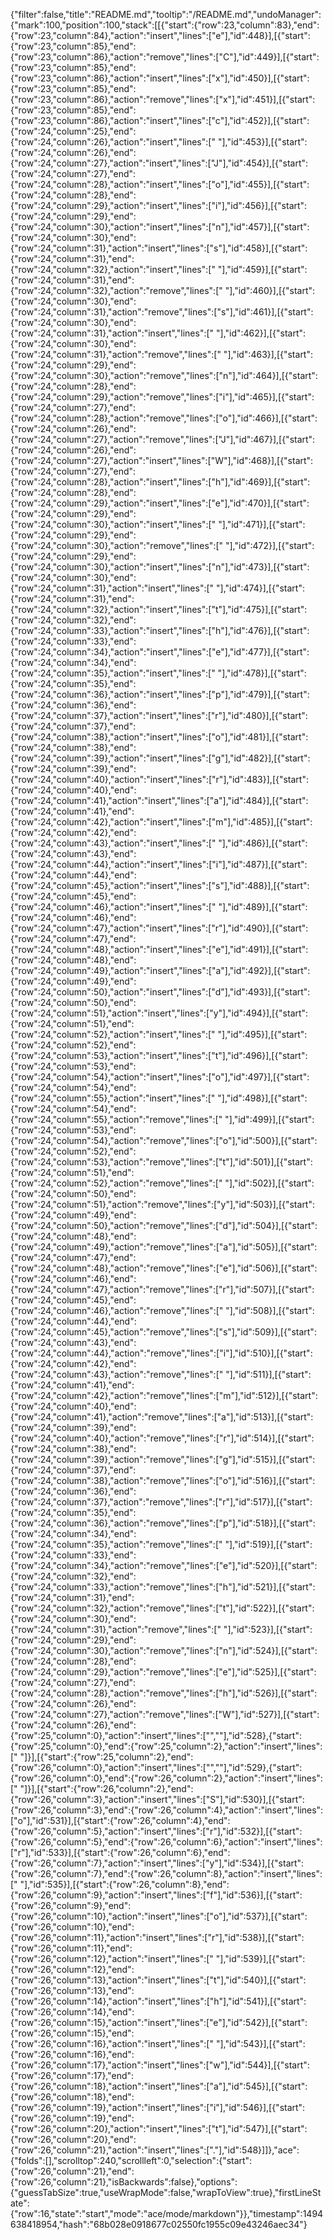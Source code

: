 {"filter":false,"title":"README.md","tooltip":"/README.md","undoManager":{"mark":100,"position":100,"stack":[[{"start":{"row":23,"column":83},"end":{"row":23,"column":84},"action":"insert","lines":["e"],"id":448}],[{"start":{"row":23,"column":85},"end":{"row":23,"column":86},"action":"remove","lines":["C"],"id":449}],[{"start":{"row":23,"column":85},"end":{"row":23,"column":86},"action":"insert","lines":["x"],"id":450}],[{"start":{"row":23,"column":85},"end":{"row":23,"column":86},"action":"remove","lines":["x"],"id":451}],[{"start":{"row":23,"column":85},"end":{"row":23,"column":86},"action":"insert","lines":["c"],"id":452}],[{"start":{"row":24,"column":25},"end":{"row":24,"column":26},"action":"insert","lines":[" "],"id":453}],[{"start":{"row":24,"column":26},"end":{"row":24,"column":27},"action":"insert","lines":["J"],"id":454}],[{"start":{"row":24,"column":27},"end":{"row":24,"column":28},"action":"insert","lines":["o"],"id":455}],[{"start":{"row":24,"column":28},"end":{"row":24,"column":29},"action":"insert","lines":["i"],"id":456}],[{"start":{"row":24,"column":29},"end":{"row":24,"column":30},"action":"insert","lines":["n"],"id":457}],[{"start":{"row":24,"column":30},"end":{"row":24,"column":31},"action":"insert","lines":["s"],"id":458}],[{"start":{"row":24,"column":31},"end":{"row":24,"column":32},"action":"insert","lines":[" "],"id":459}],[{"start":{"row":24,"column":31},"end":{"row":24,"column":32},"action":"remove","lines":[" "],"id":460}],[{"start":{"row":24,"column":30},"end":{"row":24,"column":31},"action":"remove","lines":["s"],"id":461}],[{"start":{"row":24,"column":30},"end":{"row":24,"column":31},"action":"insert","lines":[" "],"id":462}],[{"start":{"row":24,"column":30},"end":{"row":24,"column":31},"action":"remove","lines":[" "],"id":463}],[{"start":{"row":24,"column":29},"end":{"row":24,"column":30},"action":"remove","lines":["n"],"id":464}],[{"start":{"row":24,"column":28},"end":{"row":24,"column":29},"action":"remove","lines":["i"],"id":465}],[{"start":{"row":24,"column":27},"end":{"row":24,"column":28},"action":"remove","lines":["o"],"id":466}],[{"start":{"row":24,"column":26},"end":{"row":24,"column":27},"action":"remove","lines":["J"],"id":467}],[{"start":{"row":24,"column":26},"end":{"row":24,"column":27},"action":"insert","lines":["W"],"id":468}],[{"start":{"row":24,"column":27},"end":{"row":24,"column":28},"action":"insert","lines":["h"],"id":469}],[{"start":{"row":24,"column":28},"end":{"row":24,"column":29},"action":"insert","lines":["e"],"id":470}],[{"start":{"row":24,"column":29},"end":{"row":24,"column":30},"action":"insert","lines":[" "],"id":471}],[{"start":{"row":24,"column":29},"end":{"row":24,"column":30},"action":"remove","lines":[" "],"id":472}],[{"start":{"row":24,"column":29},"end":{"row":24,"column":30},"action":"insert","lines":["n"],"id":473}],[{"start":{"row":24,"column":30},"end":{"row":24,"column":31},"action":"insert","lines":[" "],"id":474}],[{"start":{"row":24,"column":31},"end":{"row":24,"column":32},"action":"insert","lines":["t"],"id":475}],[{"start":{"row":24,"column":32},"end":{"row":24,"column":33},"action":"insert","lines":["h"],"id":476}],[{"start":{"row":24,"column":33},"end":{"row":24,"column":34},"action":"insert","lines":["e"],"id":477}],[{"start":{"row":24,"column":34},"end":{"row":24,"column":35},"action":"insert","lines":[" "],"id":478}],[{"start":{"row":24,"column":35},"end":{"row":24,"column":36},"action":"insert","lines":["p"],"id":479}],[{"start":{"row":24,"column":36},"end":{"row":24,"column":37},"action":"insert","lines":["r"],"id":480}],[{"start":{"row":24,"column":37},"end":{"row":24,"column":38},"action":"insert","lines":["o"],"id":481}],[{"start":{"row":24,"column":38},"end":{"row":24,"column":39},"action":"insert","lines":["g"],"id":482}],[{"start":{"row":24,"column":39},"end":{"row":24,"column":40},"action":"insert","lines":["r"],"id":483}],[{"start":{"row":24,"column":40},"end":{"row":24,"column":41},"action":"insert","lines":["a"],"id":484}],[{"start":{"row":24,"column":41},"end":{"row":24,"column":42},"action":"insert","lines":["m"],"id":485}],[{"start":{"row":24,"column":42},"end":{"row":24,"column":43},"action":"insert","lines":[" "],"id":486}],[{"start":{"row":24,"column":43},"end":{"row":24,"column":44},"action":"insert","lines":["i"],"id":487}],[{"start":{"row":24,"column":44},"end":{"row":24,"column":45},"action":"insert","lines":["s"],"id":488}],[{"start":{"row":24,"column":45},"end":{"row":24,"column":46},"action":"insert","lines":[" "],"id":489}],[{"start":{"row":24,"column":46},"end":{"row":24,"column":47},"action":"insert","lines":["r"],"id":490}],[{"start":{"row":24,"column":47},"end":{"row":24,"column":48},"action":"insert","lines":["e"],"id":491}],[{"start":{"row":24,"column":48},"end":{"row":24,"column":49},"action":"insert","lines":["a"],"id":492}],[{"start":{"row":24,"column":49},"end":{"row":24,"column":50},"action":"insert","lines":["d"],"id":493}],[{"start":{"row":24,"column":50},"end":{"row":24,"column":51},"action":"insert","lines":["y"],"id":494}],[{"start":{"row":24,"column":51},"end":{"row":24,"column":52},"action":"insert","lines":[" "],"id":495}],[{"start":{"row":24,"column":52},"end":{"row":24,"column":53},"action":"insert","lines":["t"],"id":496}],[{"start":{"row":24,"column":53},"end":{"row":24,"column":54},"action":"insert","lines":["o"],"id":497}],[{"start":{"row":24,"column":54},"end":{"row":24,"column":55},"action":"insert","lines":[" "],"id":498}],[{"start":{"row":24,"column":54},"end":{"row":24,"column":55},"action":"remove","lines":[" "],"id":499}],[{"start":{"row":24,"column":53},"end":{"row":24,"column":54},"action":"remove","lines":["o"],"id":500}],[{"start":{"row":24,"column":52},"end":{"row":24,"column":53},"action":"remove","lines":["t"],"id":501}],[{"start":{"row":24,"column":51},"end":{"row":24,"column":52},"action":"remove","lines":[" "],"id":502}],[{"start":{"row":24,"column":50},"end":{"row":24,"column":51},"action":"remove","lines":["y"],"id":503}],[{"start":{"row":24,"column":49},"end":{"row":24,"column":50},"action":"remove","lines":["d"],"id":504}],[{"start":{"row":24,"column":48},"end":{"row":24,"column":49},"action":"remove","lines":["a"],"id":505}],[{"start":{"row":24,"column":47},"end":{"row":24,"column":48},"action":"remove","lines":["e"],"id":506}],[{"start":{"row":24,"column":46},"end":{"row":24,"column":47},"action":"remove","lines":["r"],"id":507}],[{"start":{"row":24,"column":45},"end":{"row":24,"column":46},"action":"remove","lines":[" "],"id":508}],[{"start":{"row":24,"column":44},"end":{"row":24,"column":45},"action":"remove","lines":["s"],"id":509}],[{"start":{"row":24,"column":43},"end":{"row":24,"column":44},"action":"remove","lines":["i"],"id":510}],[{"start":{"row":24,"column":42},"end":{"row":24,"column":43},"action":"remove","lines":[" "],"id":511}],[{"start":{"row":24,"column":41},"end":{"row":24,"column":42},"action":"remove","lines":["m"],"id":512}],[{"start":{"row":24,"column":40},"end":{"row":24,"column":41},"action":"remove","lines":["a"],"id":513}],[{"start":{"row":24,"column":39},"end":{"row":24,"column":40},"action":"remove","lines":["r"],"id":514}],[{"start":{"row":24,"column":38},"end":{"row":24,"column":39},"action":"remove","lines":["g"],"id":515}],[{"start":{"row":24,"column":37},"end":{"row":24,"column":38},"action":"remove","lines":["o"],"id":516}],[{"start":{"row":24,"column":36},"end":{"row":24,"column":37},"action":"remove","lines":["r"],"id":517}],[{"start":{"row":24,"column":35},"end":{"row":24,"column":36},"action":"remove","lines":["p"],"id":518}],[{"start":{"row":24,"column":34},"end":{"row":24,"column":35},"action":"remove","lines":[" "],"id":519}],[{"start":{"row":24,"column":33},"end":{"row":24,"column":34},"action":"remove","lines":["e"],"id":520}],[{"start":{"row":24,"column":32},"end":{"row":24,"column":33},"action":"remove","lines":["h"],"id":521}],[{"start":{"row":24,"column":31},"end":{"row":24,"column":32},"action":"remove","lines":["t"],"id":522}],[{"start":{"row":24,"column":30},"end":{"row":24,"column":31},"action":"remove","lines":[" "],"id":523}],[{"start":{"row":24,"column":29},"end":{"row":24,"column":30},"action":"remove","lines":["n"],"id":524}],[{"start":{"row":24,"column":28},"end":{"row":24,"column":29},"action":"remove","lines":["e"],"id":525}],[{"start":{"row":24,"column":27},"end":{"row":24,"column":28},"action":"remove","lines":["h"],"id":526}],[{"start":{"row":24,"column":26},"end":{"row":24,"column":27},"action":"remove","lines":["W"],"id":527}],[{"start":{"row":24,"column":26},"end":{"row":25,"column":0},"action":"insert","lines":["",""],"id":528},{"start":{"row":25,"column":0},"end":{"row":25,"column":2},"action":"insert","lines":["  "]}],[{"start":{"row":25,"column":2},"end":{"row":26,"column":0},"action":"insert","lines":["",""],"id":529},{"start":{"row":26,"column":0},"end":{"row":26,"column":2},"action":"insert","lines":["  "]}],[{"start":{"row":26,"column":2},"end":{"row":26,"column":3},"action":"insert","lines":["S"],"id":530}],[{"start":{"row":26,"column":3},"end":{"row":26,"column":4},"action":"insert","lines":["o"],"id":531}],[{"start":{"row":26,"column":4},"end":{"row":26,"column":5},"action":"insert","lines":["r"],"id":532}],[{"start":{"row":26,"column":5},"end":{"row":26,"column":6},"action":"insert","lines":["r"],"id":533}],[{"start":{"row":26,"column":6},"end":{"row":26,"column":7},"action":"insert","lines":["y"],"id":534}],[{"start":{"row":26,"column":7},"end":{"row":26,"column":8},"action":"insert","lines":[" "],"id":535}],[{"start":{"row":26,"column":8},"end":{"row":26,"column":9},"action":"insert","lines":["f"],"id":536}],[{"start":{"row":26,"column":9},"end":{"row":26,"column":10},"action":"insert","lines":["o"],"id":537}],[{"start":{"row":26,"column":10},"end":{"row":26,"column":11},"action":"insert","lines":["r"],"id":538}],[{"start":{"row":26,"column":11},"end":{"row":26,"column":12},"action":"insert","lines":[" "],"id":539}],[{"start":{"row":26,"column":12},"end":{"row":26,"column":13},"action":"insert","lines":["t"],"id":540}],[{"start":{"row":26,"column":13},"end":{"row":26,"column":14},"action":"insert","lines":["h"],"id":541}],[{"start":{"row":26,"column":14},"end":{"row":26,"column":15},"action":"insert","lines":["e"],"id":542}],[{"start":{"row":26,"column":15},"end":{"row":26,"column":16},"action":"insert","lines":[" "],"id":543}],[{"start":{"row":26,"column":16},"end":{"row":26,"column":17},"action":"insert","lines":["w"],"id":544}],[{"start":{"row":26,"column":17},"end":{"row":26,"column":18},"action":"insert","lines":["a"],"id":545}],[{"start":{"row":26,"column":18},"end":{"row":26,"column":19},"action":"insert","lines":["i"],"id":546}],[{"start":{"row":26,"column":19},"end":{"row":26,"column":20},"action":"insert","lines":["t"],"id":547}],[{"start":{"row":26,"column":20},"end":{"row":26,"column":21},"action":"insert","lines":["."],"id":548}]]},"ace":{"folds":[],"scrolltop":240,"scrollleft":0,"selection":{"start":{"row":26,"column":21},"end":{"row":26,"column":21},"isBackwards":false},"options":{"guessTabSize":true,"useWrapMode":false,"wrapToView":true},"firstLineState":{"row":16,"state":"start","mode":"ace/mode/markdown"}},"timestamp":1494638418954,"hash":"68b028e0918677c02550fc1955c09e43246aec34"}